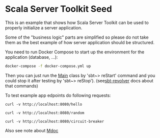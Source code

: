 # Scala Server Toolkit Seed

This is an example that shows how Scala Server Toolkit can be used to properly
initialize a server application.

Some of the "business logic" parts are simplified so please do not take them as
the best example of how server application should be structured.

You need to run Docker Compose to start up the environment for the application
(database, ...):

```bash
docker-compose -f docker-compose.yml up
```

Then you can just run the [Main](src/main/scala/com/avast/sst/example/Main.scala) class
by 'sbt~> reStart' command and you could stop it after testing by 'sbt~> reStop').
(see[sbt-revolver](https://github.com/spray/sbt-revolver) docs about that commands)

To test example app edpoints do following requests:

```
curl -v http://localhost:8080/hello
```

```
curl -v http://localhost:8080/random
```

```
curl -v http://localhost:8080/circuit-breaker
```

Also see note about [Mdoc](./docs/mdoc/index.md)
